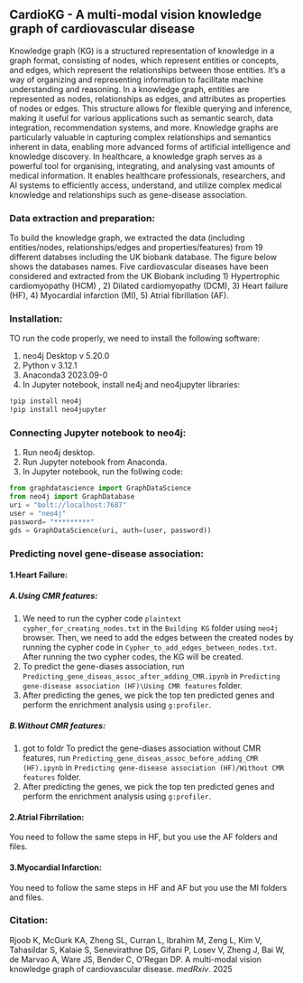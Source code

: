 ## CardioKG - A multi-modal vision knowledge graph of cardiovascular disease
Knowledge graph (KG) is a structured representation of knowledge in a graph format, consisting of nodes, which represent entities or concepts, and edges, which represent the relationships between those entities. It’s a way of organizing and representing information to facilitate machine understanding and reasoning. In a knowledge graph, entities are represented as nodes, relationships as edges, and attributes as properties of nodes or edges. This structure allows for flexible querying and inference, making it useful for various applications such as semantic search, data integration, recommendation systems, and more. Knowledge graphs are particularly valuable in capturing complex relationships and semantics inherent in data, enabling more advanced forms of artificial intelligence and knowledge discovery. In healthcare, a knowledge graph serves as a powerful tool for organising, integrating, and analysing vast amounts of medical information. It enables healthcare professionals, researchers, and AI systems to efficiently access, understand, and utilize complex medical knowledge and relationships such as gene-disease association. 

### Data extraction and preparation:
To build the knowledge graph, we extracted the data (including entities/nodes, relationships/edges and properties/features) from 19 different databses including the UK biobank database. The figure below shows the databases names. Five cardiovascular diseases have been considered and extracted from the UK Biobank including 1) Hypertrophic cardiomyopathy (HCM) , 2) Dilated cardiomyopathy (DCM), 3) Heart failure (HF), 4) Myocardial infarction (MI), 5) Atrial fibrillation (AF).
### Installation:
TO run the code properly, we need to install the following software:
<br/>
1. neo4j Desktop v 5.20.0
2. Python v 3.12.1
3. Anaconda3 2023.09-0
4. In Jupyter notebook, install ne4j and neo4jupyter libraries:
   
```bash
!pip install neo4j
!pip install neo4jupyter
```
### Connecting Jupyter notebook to neo4j:
1. Run neo4j desktop.
2. Run Jupyter notebook from Anaconda.
3. In Jupyter notebook, run the follwing code:
 ```python
from graphdatascience import GraphDataScience
from neo4j import GraphDatabase
uri = "bolt://localhost:7687"
user = "neo4j"
password= "*********"
gds = GraphDataScience(uri, auth=(user, password))

```

### Predicting novel gene-disease association:
#### 1.Heart Failure:
##### A.Using CMR features:
1. We need to run the cypher code ```plaintext cypher_for_creating_nodes.txt``` in the ```Building KG``` folder using ```neo4j``` browser. Then, we need to add the edges between the created nodes by running the cypher code in ```Cypher_to_add_edges_between_nodes.txt```. After running the two cypher codes, the KG will be created.
2. To predict the gene-diases association, run ```Predicting_gene_diseas_assoc_after_adding_CMR.ipynb``` in ```Predicting gene-disease association (HF)\Using CMR features``` folder.
3. After predicting the genes, we pick the top ten predicted genes and perform the enrichment analysis using ```g:profiler```.

##### B.Without CMR features: 
1. got to foldr To predict the gene-diases association without CMR features, run ```Predicting_gene_diseas_assoc_before_adding_CMR (HF).ipynb``` in ```Predicting gene-disease association (HF)/Without CMR features``` folder.
2. After predicting the genes, we pick the top ten predicted genes and perform the enrichment analysis using ```g:profiler```.

#### 2.Atrial Fibrrilation:
You need to follow the same steps in HF, but you use the AF folders and files.

#### 3.Myocardial Infarction:
You need to follow the same steps in HF and AF but you use the MI folders and files.

### Citation:
Rjoob K, McGurk KA, Zheng SL, Curran L, Ibrahim M, Zeng L, Kim V, Tahasildar S, Kalaie S, Senevirathne DS, Gifani P, Losev V, Zheng J, Bai W, de Marvao A, Ware JS, Bender C, O’Regan DP. A multi-modal vision knowledge graph of cardiovascular disease. _medRxiv_. 2025
   
